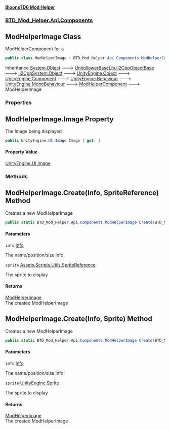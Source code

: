 #### [BloonsTD6 Mod Helper](index.md 'index')
### [BTD_Mod_Helper.Api.Components](index.md#BTD_Mod_Helper.Api.Components 'BTD_Mod_Helper.Api.Components')

## ModHelperImage Class

ModHelperComponent for a

```csharp
public class ModHelperImage : BTD_Mod_Helper.Api.Components.ModHelperComponent
```

Inheritance [System.Object](https://docs.microsoft.com/en-us/dotnet/api/System.Object 'System.Object') &#129106; [UnhollowerBaseLib.Il2CppObjectBase](https://docs.microsoft.com/en-us/dotnet/api/UnhollowerBaseLib.Il2CppObjectBase 'UnhollowerBaseLib.Il2CppObjectBase') &#129106; [Il2CppSystem.Object](https://docs.microsoft.com/en-us/dotnet/api/Il2CppSystem.Object 'Il2CppSystem.Object') &#129106; [UnityEngine.Object](https://docs.microsoft.com/en-us/dotnet/api/UnityEngine.Object 'UnityEngine.Object') &#129106; [UnityEngine.Component](https://docs.microsoft.com/en-us/dotnet/api/UnityEngine.Component 'UnityEngine.Component') &#129106; [UnityEngine.Behaviour](https://docs.microsoft.com/en-us/dotnet/api/UnityEngine.Behaviour 'UnityEngine.Behaviour') &#129106; [UnityEngine.MonoBehaviour](https://docs.microsoft.com/en-us/dotnet/api/UnityEngine.MonoBehaviour 'UnityEngine.MonoBehaviour') &#129106; [ModHelperComponent](BTD_Mod_Helper.Api.Components.ModHelperComponent.md 'BTD_Mod_Helper.Api.Components.ModHelperComponent') &#129106; ModHelperImage
### Properties

<a name='BTD_Mod_Helper.Api.Components.ModHelperImage.Image'></a>

## ModHelperImage.Image Property

The Image being displayed

```csharp
public UnityEngine.UI.Image Image { get; }
```

#### Property Value
[UnityEngine.UI.Image](https://docs.microsoft.com/en-us/dotnet/api/UnityEngine.UI.Image 'UnityEngine.UI.Image')
### Methods

<a name='BTD_Mod_Helper.Api.Components.ModHelperImage.Create(BTD_Mod_Helper.Api.Components.Info,Assets.Scripts.Utils.SpriteReference)'></a>

## ModHelperImage.Create(Info, SpriteReference) Method

Creates a new ModHelperImage

```csharp
public static BTD_Mod_Helper.Api.Components.ModHelperImage Create(BTD_Mod_Helper.Api.Components.Info info, Assets.Scripts.Utils.SpriteReference sprite);
```
#### Parameters

<a name='BTD_Mod_Helper.Api.Components.ModHelperImage.Create(BTD_Mod_Helper.Api.Components.Info,Assets.Scripts.Utils.SpriteReference).info'></a>

`info` [Info](BTD_Mod_Helper.Api.Components.Info.md 'BTD_Mod_Helper.Api.Components.Info')

The name/position/size info

<a name='BTD_Mod_Helper.Api.Components.ModHelperImage.Create(BTD_Mod_Helper.Api.Components.Info,Assets.Scripts.Utils.SpriteReference).sprite'></a>

`sprite` [Assets.Scripts.Utils.SpriteReference](https://docs.microsoft.com/en-us/dotnet/api/Assets.Scripts.Utils.SpriteReference 'Assets.Scripts.Utils.SpriteReference')

The sprite to display

#### Returns
[ModHelperImage](BTD_Mod_Helper.Api.Components.ModHelperImage.md 'BTD_Mod_Helper.Api.Components.ModHelperImage')  
The created ModHelperImage

<a name='BTD_Mod_Helper.Api.Components.ModHelperImage.Create(BTD_Mod_Helper.Api.Components.Info,UnityEngine.Sprite)'></a>

## ModHelperImage.Create(Info, Sprite) Method

Creates a new ModHelperImage

```csharp
public static BTD_Mod_Helper.Api.Components.ModHelperImage Create(BTD_Mod_Helper.Api.Components.Info info, UnityEngine.Sprite sprite);
```
#### Parameters

<a name='BTD_Mod_Helper.Api.Components.ModHelperImage.Create(BTD_Mod_Helper.Api.Components.Info,UnityEngine.Sprite).info'></a>

`info` [Info](BTD_Mod_Helper.Api.Components.Info.md 'BTD_Mod_Helper.Api.Components.Info')

The name/position/size info

<a name='BTD_Mod_Helper.Api.Components.ModHelperImage.Create(BTD_Mod_Helper.Api.Components.Info,UnityEngine.Sprite).sprite'></a>

`sprite` [UnityEngine.Sprite](https://docs.microsoft.com/en-us/dotnet/api/UnityEngine.Sprite 'UnityEngine.Sprite')

The sprite to display

#### Returns
[ModHelperImage](BTD_Mod_Helper.Api.Components.ModHelperImage.md 'BTD_Mod_Helper.Api.Components.ModHelperImage')  
The created ModHelperImage
